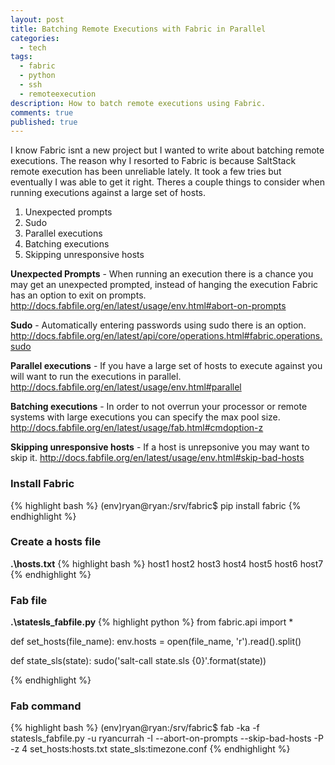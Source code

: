 ```yaml
---
layout: post
title: Batching Remote Executions with Fabric in Parallel
categories:
  - tech
tags:
  - fabric
  - python
  - ssh
  - remoteexecution
description: How to batch remote executions using Fabric.
comments: true
published: true
---
```


I know Fabric isnt a new project but I wanted to write about batching remote executions. The reason why I resorted
to Fabric is because SaltStack remote execution has been unreliable lately. It took a few tries but eventually I was
able to get it right. Theres a couple things to consider when running executions against a large set of hosts.

1. Unexpected prompts
2. Sudo
3. Parallel executions
4. Batching executions
5. Skipping unresponsive hosts


**Unexpected Prompts** - When running an execution there is a chance you may get an unexpected prompted, instead of hanging the execution Fabric has an option to exit on prompts. <http://docs.fabfile.org/en/latest/usage/env.html#abort-on-prompts>

**Sudo** - Automatically entering passwords using sudo there is an option. <http://docs.fabfile.org/en/latest/api/core/operations.html#fabric.operations.sudo>

**Parallel executions** - If you have a large set of hosts to execute against you will want to run the executions in parallel. <http://docs.fabfile.org/en/latest/usage/env.html#parallel>

**Batching executions** - In order to not overrun your processor or remote systems with large executions you can specify the max pool size. <http://docs.fabfile.org/en/latest/usage/fab.html#cmdoption-z>

**Skipping unresponsive hosts** - If a host is unrepsonive you may want to skip it. <http://docs.fabfile.org/en/latest/usage/env.html#skip-bad-hosts>


### Install Fabric
{% highlight bash %}
(env)ryan@ryan:/srv/fabric$ pip install fabric
{% endhighlight %}


### Create a hosts file
**.\hosts.txt**
{% highlight bash %}
host1
host2
host3
host4
host5
host6
host7
{% endhighlight %}


### Fab file

**.\statesls_fabfile.py**
{% highlight python %}
from fabric.api import *


def set_hosts(file_name):
    env.hosts = open(file_name, 'r').read().split()


def state_sls(state):
    sudo('salt-call state.sls {0}'.format(state))

{% endhighlight %}


### Fab command

{% highlight bash %}
(env)ryan@ryan:/srv/fabric$ fab -ka -f statesls_fabfile.py -u ryancurrah -I --abort-on-prompts --skip-bad-hosts -P -z 4 set_hosts:hosts.txt state_sls:timezone.conf
{% endhighlight %}
